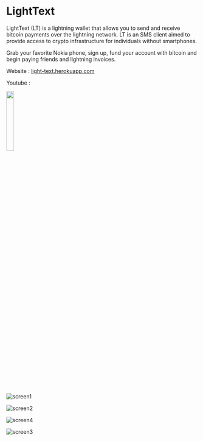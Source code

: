 # LightText

LightText (LT) is a lightning wallet that allows you to send and receive bitcoin payments over the lightning network. LT is an SMS client aimed to provide access to crypto infrastructure for individuals without smartphones.

Grab your favorite Nokia phone, sign up, fund your account with bitcoin and begin paying friends and lightning invoices.

Website : [light-text.herokuapp.com](http://www.light-text.herokuapp.com)

Youtube :

<img src='https://github.com/light-text/lightText/blob/master/public/images/lightText.gif' width='20%' hegiht='20%'>

![screen1](https://github.com/light-text/lightText/blob/master/public/images/screen.png)

![screen2](https://github.com/light-text/lightText/blob/master/public/images/screen2.png)

![screen4](https://github.com/light-text/lightText/blob/master/public/images/screen4.png)

![screen3](https://github.com/light-text/lightText/blob/master/public/images/screen3.png)

